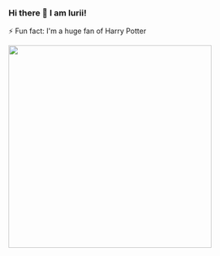 ### Hi there 👋 I am Iurii! 

⚡️ Fun fact: I'm a huge fan of Harry Potter

<p align="left">
  <img src="https://github-readme-stats.vercel.app/api?username=marininiurii&show_icons=true&theme=bear" width="400"> 
</p>
